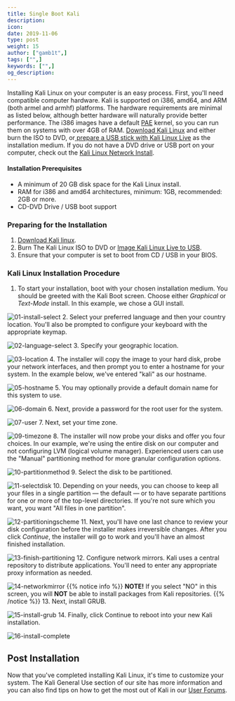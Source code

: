 ```yaml
---
title: Single Boot Kali
description:
icon:
date: 2019-11-06
type: post
weight: 15
author: ["gamb1t",]
tags: ["",]
keywords: ["",]
og_description:
---
```


Installing Kali Linux on your computer is an easy process. First, you'll need compatible computer hardware. Kali is supported on i386, amd64, and ARM (both armel and armhf) platforms. The hardware requirements are minimal as listed below, although better hardware will naturally provide better performance. The i386 images have a default [PAE](http://en.wikipedia.org/wiki/Physical_Address_Extension) kernel, so you can run them on systems with over 4GB of RAM. [Download Kali Linux](/docs/introduction/download-official-kali-linux-images/) and either burn the ISO to DVD, or[ prepare a USB stick with Kali Linux Live](/docs/usb/kali-linux-live-usb-install/) as the installation medium. If you do not have a DVD drive or USB port on your computer, check out the [Kali Linux Network Install](/docs/base-images/kali-linux-network-pxe-install/).

#### Installation Prerequisites

* A minimum of 20 GB disk space for the Kali Linux install.
* RAM for i386 and amd64 architectures, minimum: 1GB, recommended: 2GB or more.
* CD-DVD Drive / USB boot support

### Preparing for the Installation

1. [Download Kali linux](/docs/introduction/download-official-kali-linux-images/).
2. Burn The Kali Linux ISO to DVD or [Image Kali Linux Live to USB](/docs/usb/kali-linux-live-usb-install/).
3. Ensure that your computer is set to boot from CD / USB in your BIOS.

### Kali Linux Installation Procedure


1. To start your installation, boot with your chosen installation medium. You should be greeted with the Kali Boot screen. Choose either _Graphical_ or _Text-Mode_ install. In this example, we chose a GUI install.

![01-install-select](kali-default-install-18.png)
2. Select your preferred language and then your country location. You'll also be prompted to configure your keyboard with the appropriate keymap.

![02-language-select](kali-default-install-17.png)
3. Specify your geographic location.

![03-location](kali-default-install-16.png)
4. The installer will copy the image to your hard disk, probe your network interfaces, and then prompt you to enter a hostname for your system. In the example below, we've entered "kali" as our hostname.

![05-hostname](kali-default-install-14.png)
5. You may optionally provide a default domain name for this system to use.

![06-domain](kali-default-install-13.png)
6. Next, provide a password for the root user for the system.

![07-user](kali-default-install-12.png)
7. Next, set your time zone.

![09-timezone](kali-default-install-11.png)
8. The installer will now probe your disks and offer you four choices. In our example, we're using the entire disk on our computer and not configuring LVM (logical volume manager). Experienced users can use the "Manual" partitioning method for more granular configuration options.

![10-partitionmethod](kali-default-install-10.png)
9. Select the disk to be partitioned.

![11-selectdisk](kali-default-install-9.png)
10. Depending on your needs, you can choose to keep all your files in a single partition — the default — or to have separate partitions for one or more of the top-level directories. If you're not sure which you want, you want "All files in one partition".

![12-partitioningscheme](kali-default-install-8.png)
11. Next, you'll have one last chance to review your disk configuration before the installer makes irreversible changes. After you click _Continue_, the installer will go to work and you'll have an almost finished installation.

![13-finish-partitioning](kali-default-install-7.png)
12. Configure network mirrors. Kali uses a central repository to distribute applications. You'll need to enter any appropriate proxy information as needed.

![14-networkmirror](kali-default-install-5.png)
{{% notice info %}}
**NOTE!** If you select "NO" in this screen, you will **NOT** be able to install packages from Kali repositories.
{{% /notice %}}
13. Next, install GRUB.

![15-install-grub](kali-default-install-3.png)
14. Finally, click Continue to reboot into your new Kali installation.

![16-install-complete](kali-default-install-1.png)

## Post Installation

Now that you've completed installing Kali Linux, it's time to customize your system. The Kali General Use section of our site has more information and you can also find tips on how to get the most out of Kali in our [User Forums](https://forums.kali.org/).
